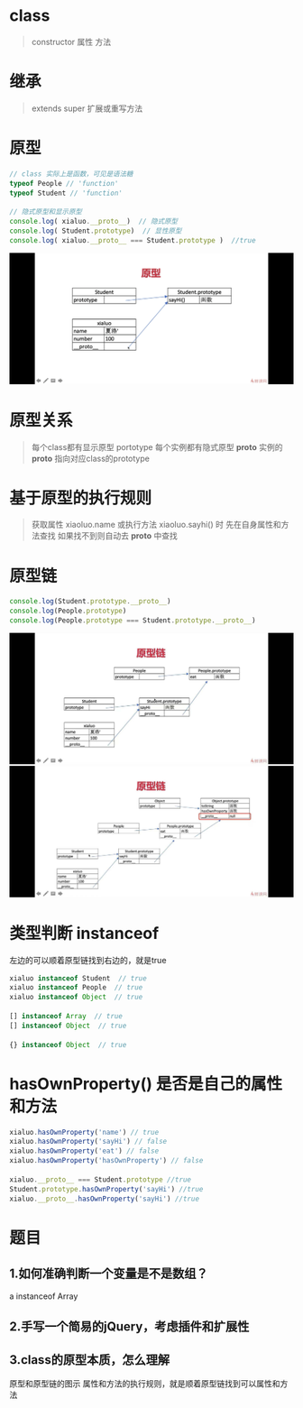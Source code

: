 # class
> constructor
> 属性
> 方法

# 继承
> extends
> super
> 扩展或重写方法

# 原型
```javascript
// class 实际上是函数，可见是语法糖
typeof People // 'function'
typeof Student // 'function'

// 隐式原型和显示原型
console.log( xialuo.__proto__)  // 隐式原型
console.log( Student.prototype)  // 显性原型
console.log( xialuo.__proto__ === Student.prototype )  //true
```

![Image text](./yx.png)
# 原型关系
> 每个class都有显示原型 portotype
> 每个实例都有隐式原型 __proto__
> 实例的 __proto__ 指向对应class的prototype

# 基于原型的执行规则
> 获取属性 xiaoluo.name 或执行方法 xiaoluo.sayhi() 时
> 先在自身属性和方法查找
> 如果找不到则自动去 __proto__ 中查找

# 原型链
```javascript
console.log(Student.prototype.__proto__)
console.log(People.prototype)
console.log(People.prototype === Student.prototype.__proto__)
```
![Image text](./yxl.jpg)
![Image text](./yxl2.jpg)

# 类型判断 instanceof
左边的可以顺着原型链找到右边的，就是true
```javascript
xialuo instanceof Student  // true
xialuo instanceof People  // true
xialuo instanceof Object  // true

[] instanceof Array  // true
[] instanceof Object  // true

{} instanceof Object  // true
```

# hasOwnProperty() 是否是自己的属性和方法
```javascript
xialuo.hasOwnProperty('name') // true
xialuo.hasOwnProperty('sayHi') // false
xialuo.hasOwnProperty('eat') // false
xialuo.hasOwnProperty('hasOwnProperty') // false

xialuo.__proto__ === Student.prototype //true
Student.prototype.hasOwnProperty('sayHi') //true
xialuo.__proto__.hasOwnProperty('sayHi') //true
```

# 题目
## 1.如何准确判断一个变量是不是数组？
a instanceof Array

## 2.手写一个简易的jQuery，考虑插件和扩展性

## 3.class的原型本质，怎么理解
原型和原型链的图示
属性和方法的执行规则，就是顺着原型链找到可以属性和方法


